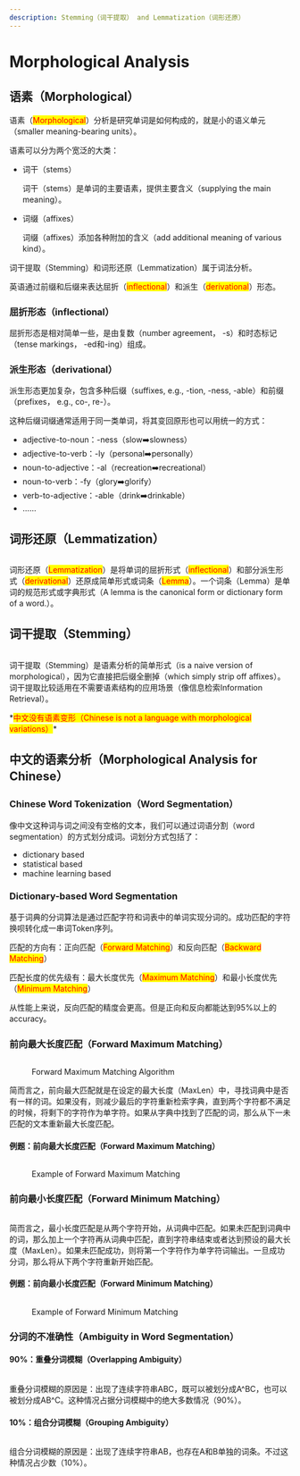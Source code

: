 ```yaml
---
description: Stemming（词干提取） and Lemmatization（词形还原）
---
```


# Morphological Analysis

## 语素（Morphological）

语素（<mark style="color:red;">Morphological</mark>）分析是研究单词是如何构成的，就是小的语义单元（smaller meaning-bearing units）。

语素可以分为两个宽泛的大类：

*   词干（stems）

    词干（stems）是单词的主要语素，提供主要含义（supplying the main meaning）。
*   词缀（affixes）

    词缀（affixes）添加各种附加的含义（add additional meaning of various kind）。

词干提取（Stemming）和词形还原（Lemmatization）属于词法分析。

英语通过前缀和后缀来表达屈折（<mark style="color:red;">inflectional</mark>）和派生（<mark style="color:red;">derivational</mark>）形态。

### 屈折形态（inflectional）

屈折形态是相对简单一些，是由复数（number agreement， -s）和时态标记（tense markings， -ed和-ing）组成。

### 派生形态（derivational）

派生形态更加复杂，包含多种后缀（suffixes, e.g., -tion, -ness, -able）和前缀（prefixes， e.g., co-, re-）。

这种后缀词缀通常适用于同一类单词，将其变回原形也可以用统一的方式：

* adjective-to-noun：-ness（slow➡️slowness）
* adjective-to-verb：-ly（personal➡️personally）
* noun-to-adjective：-al（recreation➡️recreational）
* noun-to-verb：-fy（glory➡️glorify）
* verb-to-adjective：-able（drink➡️drinkable）
* ……

## 词形还原（Lemmatization）

<figure><img src="../../.gitbook/assets/image (250).png" alt=""><figcaption></figcaption></figure>

词形还原（<mark style="color:red;">Lemmatization</mark>）是将单词的屈折形式（<mark style="color:red;">inflectional</mark>）和部分派生形式（<mark style="color:red;">derivational</mark>）还原成简单形式或词条（<mark style="color:red;">Lemma</mark>）。一个词条（Lemma）是单词的规范形式或字典形式（A lemma is the canonical form or dictionary form of a word.）。

## 词干提取（Stemming）

<figure><img src="../../.gitbook/assets/image (251).png" alt=""><figcaption></figcaption></figure>

词干提取（Stemming）是语素分析的简单形式（is a naive version of morphological），因为它直接把后缀全删掉（which simply strip off affixes）。词干提取比较适用在不需要语素结构的应用场景（像信息检索Information Retrieval）。

\*<mark style="color:red;">中文没有语素变形（Chinese is not a language with morphological variations）</mark>\*

## 中文的语素分析（Morphological Analysis for Chinese）

### Chinese Word Tokenization（Word Segmentation）

像中文这种词与词之间没有空格的文本，我们可以通过词语分割（word segmentation）的方式划分成词。词划分方式包括了：

* dictionary based
* statistical based
* machine learning based

### Dictionary-based Word Segmentation

基于词典的分词算法是通过匹配字符和词表中的单词实现分词的。成功匹配的字符换呗转化成一串词Token序列。

匹配的方向有：正向匹配（<mark style="color:red;">Forward Matching</mark>）和反向匹配（<mark style="color:red;">Backward Matching</mark>）

匹配长度的优先级有：最大长度优先（<mark style="color:red;">Maximum Matching</mark>）和最小长度优先（<mark style="color:red;">Minimum Matching</mark>）

从性能上来说，反向匹配的精度会更高。但是正向和反向都能达到95%以上的accuracy。

### 前向最大长度匹配（Forward Maximum Matching）

<figure><img src="../../.gitbook/assets/image (252).png" alt=""><figcaption><p>Forward Maximum Matching Algorithm</p></figcaption></figure>

简而言之，前向最大匹配就是在设定的最大长度（MaxLen）中，寻找词典中是否有一样的词。如果没有，则减少最后的字符重新检索字典，直到两个字符都不满足的时候，将剩下的字符作为单字符。如果从字典中找到了匹配的词，那么从下一未匹配的文本重新最大长度匹配。

#### 例题：前向最大长度匹配（Forward Maximum Matching）

<figure><img src="../../.gitbook/assets/image (253).png" alt=""><figcaption><p>Example of Forward Maximum Matching</p></figcaption></figure>

### 前向最小长度匹配（Forward Minimum Matching）

<figure><img src="../../.gitbook/assets/image (254).png" alt=""><figcaption></figcaption></figure>

简而言之，最小长度匹配是从两个字符开始，从词典中匹配。如果未匹配到词典中的词，那么加上一个字符再从词典中匹配，直到字符串结束或者达到预设的最大长度（MaxLen）。如果未匹配成功，则将第一个字符作为单字符词输出。一旦成功分词，那么将从下两个字符重新开始匹配。

#### 例题：前向最小长度匹配（Forward Minimum Matching）

<figure><img src="../../.gitbook/assets/image (255).png" alt=""><figcaption><p>Example of Forward Minimum Matching</p></figcaption></figure>

### 分词的不准确性（Ambiguity in Word Segmentation）

#### 90%：重叠分词模糊（Overlapping Ambiguity）

<figure><img src="../../.gitbook/assets/image (256).png" alt=""><figcaption></figcaption></figure>

重叠分词模糊的原因是：出现了连续字符串ABC，既可以被划分成A^BC，也可以被划分成AB^C。这种情况占据分词模糊中的绝大多数情况（90%）。

#### 10%：组合分词模糊（Grouping Ambiguity）

<figure><img src="../../.gitbook/assets/image (258).png" alt=""><figcaption></figcaption></figure>

组合分词模糊的原因是：出现了连续字符串AB，也存在A和B单独的词条。不过这种情况占少数（10%）。

